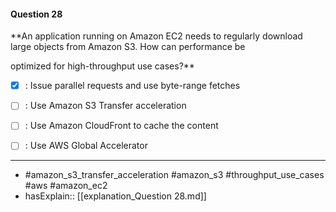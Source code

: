 #### Question  28

**An application running on Amazon EC2 needs to regularly download large objects from Amazon S3. How can performance be

optimized for high-throughput use cases?**

- [x] :  Issue parallel requests and use byte-range fetches

- [ ] :  Use Amazon S3 Transfer acceleration

- [ ] :  Use Amazon CloudFront to cache the content

- [ ] :  Use AWS Global Accelerator

----

- #amazon_s3_transfer_acceleration #amazon_s3 #throughput_use_cases #aws #amazon_ec2
- hasExplain:: [[explanation_Question  28.md]]
